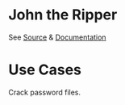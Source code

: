 # John the Ripper

See [Source](https://github.com/openwall/john) & [Documentation](https://github.com/openwall/john/tree/bleeding-jumbo/doc)

# Use Cases

Crack password files.
